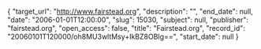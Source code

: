 {
  "target_url": "http://www.fairstead.org", 
  "description": "", 
  "end_date": null, 
  "date": "2006-01-01T12:00:00", 
  "slug": 15030, 
  "subject": null, 
  "publisher": "fairstead.org", 
  "open_access": false, 
  "title": "Fairstead.org", 
  "record_id": "20060101T120000/oh8MU3wltMsy+IkBZ8OBIg==", 
  "start_date": null
}


